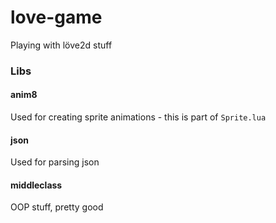 # love-game

Playing with löve2d stuff

### Libs

#### anim8

Used for creating sprite animations - this is part of `Sprite.lua`

#### json

Used for parsing json

#### middleclass

OOP stuff, pretty good
